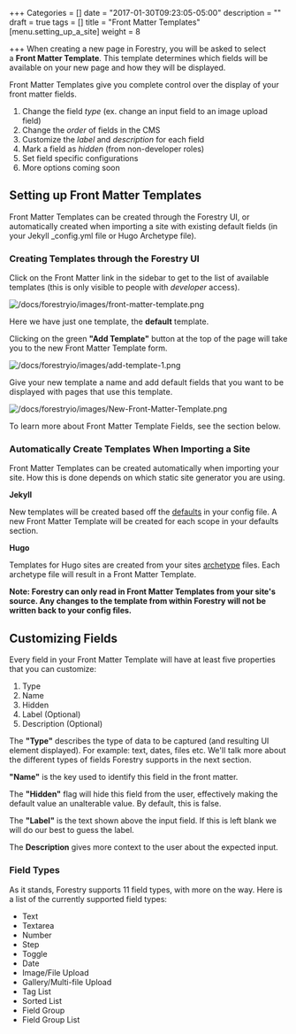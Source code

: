 +++
Categories = []
date = "2017-01-30T09:23:05-05:00"
description = ""
draft = true
tags = []
title = "Front Matter Templates"
[menu.setting_up_a_site]
weight = 8

+++
When creating a new page in Forestry, you will be asked to select a **Front Matter Template**. This template determines which fields will be available on your new page and how they will be displayed.

Front Matter Templates give you complete control over the display of your front matter fields.

1.  Change the field _type_ (ex. change an input field to an image upload field)
2.  Change the _order_ of fields in the CMS
3.  Customize the _label_ and _description_ for each field
4.  Mark a field as _hidden_ (from non-developer roles)
5.  Set field specific configurations
6.  More options coming soon

## Setting up Front Matter Templates

Front Matter Templates can be created through the Forestry UI, or automatically created when importing a site with existing default fields (in your Jekyll _config.yml file or Hugo Archetype file).

### Creating Templates through the Forestry UI

Click on the Front Matter link in the sidebar to get to the list of available templates (this is only visible to people with _developer_ access).

![/docs/forestryio/images/front-matter-template.png](/docs/forestryio/images/front-matter-template.png)

<span style="letter-spacing: 0.01em;"></span>

<span style="letter-spacing: 0.01em;" class="">Here we have just one template, the</span> **default**<span style="letter-spacing: 0.01em;"> template.</span>

Clicking on the green **"Add Template"** button at the top of the page will take you to the new Front Matter Template form.

![/docs/forestryio/images/add-template-1.png](/docs/forestryio/images/add-template-1.png)

<span style="letter-spacing: 0.01em;">Give your new template a name and add default fields that you want to be displayed with pages that use this template.</span>

![/docs/forestryio/images/New-Front-Matter-Template.png](/docs/forestryio/images/New-Front-Matter-Template.png)

<span style="letter-spacing: 0.01em;"></span>

<span style="letter-spacing: 0.01em;">To learn more about Front Matter Template Fields, see the section below.</span>

### Automatically Create Templates When Importing a Site

Front Matter Templates can be created automatically when importing your site. How this is done depends on which static site generator you are using.

**Jekyll**

New templates will be created based off the [defaults](https://jekyllrb.com/docs/configuration/#front-matter-defaults) in your config file. A new Front Matter Template will be created for each scope in your defaults section.

**Hugo**

Templates for Hugo sites are created from your sites [archetype](https://gohugo.io/content/archetypes/) files. Each archetype file will result in a Front Matter Template.

**Note: Forestry can only read in Front Matter Templates from your site's source. Any changes to the template from within Forestry will not be written back to your config files.**

## Customizing Fields

Every field in your Front Matter Template will have at least five properties that you can customize:

1.  Type
2.  Name
3.  Hidden
4.  Label (Optional)
5.  Description (Optional)

The **"Type"** describes the type of data to be captured (and resulting UI element displayed). For example: text, dates, files etc. We'<span style="letter-spacing: 0.01em;">ll talk more about the different types of fields Forestry supports in the next section.</span>

**"Name"** is the key used to identify this field in the front matter.

The **"Hidden"** flag will hide this field from the user, effectively making the default value an unalterable value. By default, this is false.

The **"Label"** is the text shown above the input field. If this is left blank we will do our best to guess the label.

The **Description** gives more context to the user about the expected input.

### Field Types

As it stands, Forestry supports 11 field types, with more on the way. Here is a list of the currently supported field types:

*   Text
*   Textarea
*   Number
*   Step
*   Toggle
*   Date
*   Image/File Upload
*   Gallery/Multi-file Upload
*   Tag List
*   Sorted List
*   Field Group
*   Field Group List